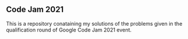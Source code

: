 ## Code Jam 2021
This is a repository conataining my solutions of the problems given in the qualification round of Google Code Jam 2021 event.
